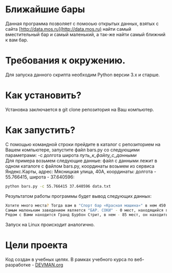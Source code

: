 # Ближайшие бары

Данная программа позволяет с помоoью открытых данных, взятых с сайта [http://data.mos.ru](http://data.mos.ru)
найти самый вместительный бар и самый маленький, а так-же найти самый ближний к вам бар.

# Требования к окружению.

Для запуска данного скрипта необходим Python версии 3.x и старше.

# Как установить?

Установка заключается в git clone репозитория на Ваш компьютер. 

# Как запустить?

С помощью командной строки прейдите в каталог с репозиторием на Вашем компьютере, запустите файл bars.py со следующими параметрами: 
-c долгота широта _путь_к_файлу_с_данными_  
Для примера возьмем следующие данные: файл с данными лежит в одном каталоге с файлом bars.py, координаты возьмем из сервиса Яндекс.Карты, адрес: Мясницкая улица, 40А, координаты: долгота - 55.766415, широта - 37.640596:

```bash
python bars.py -c 55.766415 37.640596 data.txt
```

Результатом работы программы будет вывод следующих данных:

```bash
Хотите много места? Тогда вам в "Спорт бар «Красная машина»" в нем 450 мест, он находится по адресу: г. Москва, Автозаводская улица, дом 23, строение 1, телефон - +7 (905) 795-15-84
Самым маленьким заведением является "БАР. СОКИ" - 0 мест, находящийся по адресу: г. Москва, Дубравная улица, дом 34/29, телефон - +7 (495) 258-94-19
Рядом с Вами находится Гранд Бурбон Стрит, в нем - 85 мест, он находиться по адресу: г. Москва, Потаповский переулок, дом 5, строение 2, телефон - +7 (495) 625-94-24
```

Запуск на Linux происходит аналогично.

# Цели проекта

Код создан в учебных целях. В рамках учебного курса по веб-разработке - [DEVMAN.org](https://devman.org)

